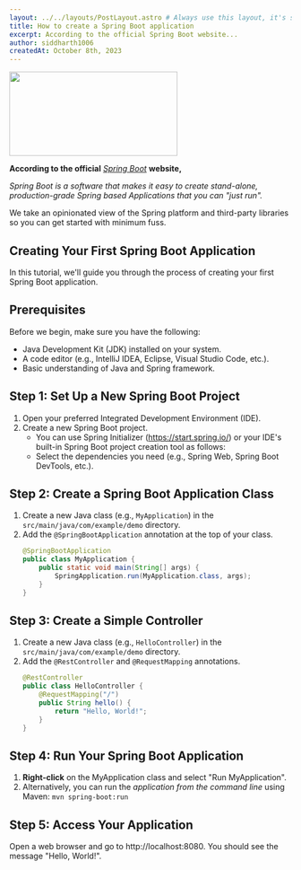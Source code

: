 ```yaml
---
layout: ../../layouts/PostLayout.astro # Always use this layout, it's so the post gets properly styled
title: How to create a Spring Boot application
excerpt: According to the official Spring Boot website...
author: siddharth1006
createdAt: October 8th, 2023
---
```


<img src="https://4.bp.blogspot.com/-ou-a_Aa1t7A/W6IhNc3Q0gI/AAAAAAAAD6Y/pwh44arKiuM_NBqB1H7Pz4-7QhUxAgZkACLcBGAs/s1600/spring-boot-logo.png" width="300" height="150" />

**According to the official** *[Spring Boot](https://spring.io/projects/spring-boot)* **website,**

_Spring Boot is a software that makes it easy to create stand-alone, production-grade Spring based Applications that you can "just run"._

We take an opinionated view of the Spring platform and third-party libraries so you can get started with minimum fuss.

## Creating Your First Spring Boot Application

In this tutorial, we'll guide you through the process of creating your first Spring Boot application.

## Prerequisites

Before we begin, make sure you have the following:

- Java Development Kit (JDK) installed on your system.
- A code editor (e.g., IntelliJ IDEA, Eclipse, Visual Studio Code, etc.).
- Basic understanding of Java and Spring framework.

## Step 1: Set Up a New Spring Boot Project

1. Open your preferred Integrated Development Environment (IDE).
2. Create a new Spring Boot project.
   - You can use Spring Initializer (https://start.spring.io/) or your IDE's built-in Spring Boot project creation tool as follows:
   - Select the dependencies you need (e.g., Spring Web, Spring Boot DevTools, etc.).

## Step 2: Create a Spring Boot Application Class

1. Create a new Java class (e.g., `MyApplication`) in the `src/main/java/com/example/demo` directory.
2. Add the `@SpringBootApplication` annotation at the top of your class.
   ```java
   @SpringBootApplication
   public class MyApplication {
       public static void main(String[] args) {
           SpringApplication.run(MyApplication.class, args);
       }
   }

## Step 3: Create a Simple Controller

1. Create a new Java class (e.g., ```HelloController```) in the ```src/main/java/com/example/demo``` directory.
2. Add the ```@RestController``` and ```@RequestMapping``` annotations.
    ```java
    @RestController
    public class HelloController {
        @RequestMapping("/")
        public String hello() {
            return "Hello, World!";
        }
    }

## Step 4: Run Your Spring Boot Application

1. **Right-click** on the MyApplication class and select "Run MyApplication".
2. Alternatively, you can run the *application from the command line* using Maven:
            ```mvn spring-boot:run```

## Step 5: Access Your Application
Open a web browser and go to http://localhost:8080. You should see the message "Hello, World!".

